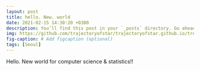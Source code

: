 ```yaml
---
layout: post
title: hello. New. world
date: 2021-02-15 14:30:20 +0300
description: You’ll find this post in your `_posts` directory. Go ahead and edit it and re-build the site to see your changes. # Add post description (optional)
img: https://github.com/trajectoryofstar/trajectoryofstar.github.io/tree/master/_posts/blog1.jpg # Add image post (optional)
fig-caption: # Add figcaption (optional)
tags: [Seoul]
---
```


Hello. New world for computer science & statistics!! 
